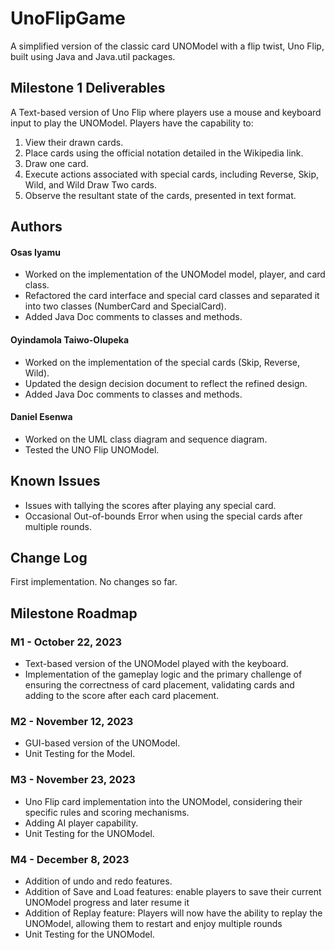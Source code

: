 # UnoFlipGame
A simplified version of the classic card UNOModel with a flip twist, Uno Flip, built using Java and Java.util packages.

## Milestone 1 Deliverables
A Text-based version of Uno Flip where players use a mouse and keyboard input to play the UNOModel. Players have the capability to:
1. View their drawn cards.
2. Place cards using the official notation detailed in the Wikipedia link.
3. Draw one card.
4. Execute actions associated with special cards, including Reverse, Skip, Wild, and Wild Draw Two cards.
5. Observe the resultant state of the cards, presented in text format.

## Authors
#### Osas Iyamu 
- Worked on the implementation of the UNOModel model, player, and card class.
- Refactored the card interface and special card classes and separated  it into two classes (NumberCard and SpecialCard).
- Added Java Doc comments to classes and methods.

#### Oyindamola Taiwo-Olupeka
- Worked on the implementation of the special cards (Skip, Reverse, Wild).
- Updated the design decision document to reflect the refined design. 
- Added Java Doc comments to classes and methods.

#### Daniel Esenwa
- Worked on the UML class diagram and sequence diagram.
- Tested the UNO Flip UNOModel.

## Known Issues
- Issues with tallying the scores after playing any special card.
- Occasional Out-of-bounds Error when using the special cards after multiple rounds.

## Change Log
First implementation. No changes so far.

## Milestone Roadmap
### M1 - October 22, 2023
- Text-based version of the UNOModel played with the keyboard.
- Implementation of the gameplay logic and the primary challenge of ensuring the correctness of card placement, validating cards and adding to the score after each card placement.

### M2 - November 12, 2023
- GUI-based version of the UNOModel.
- Unit Testing for the Model.

### M3 - November 23, 2023
- Uno Flip card implementation into the UNOModel, considering their specific rules and scoring mechanisms.
- Adding AI player capability.
- Unit Testing for the UNOModel.

### M4 - December 8, 2023
- Addition of undo and redo features.
- Addition of Save and Load features: enable players to save their current UNOModel progress and later resume it
- Addition of Replay feature: Players will now have the ability to replay the UNOModel, allowing them to restart and enjoy multiple rounds
- Unit Testing for the UNOModel.

